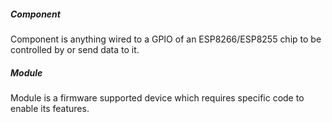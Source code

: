 ##### Component

Component is anything wired to a GPIO of an ESP8266/ESP8255 chip to be controlled by or send data to it. 

##### Module

Module is a firmware supported device which requires specific code to enable its features.

